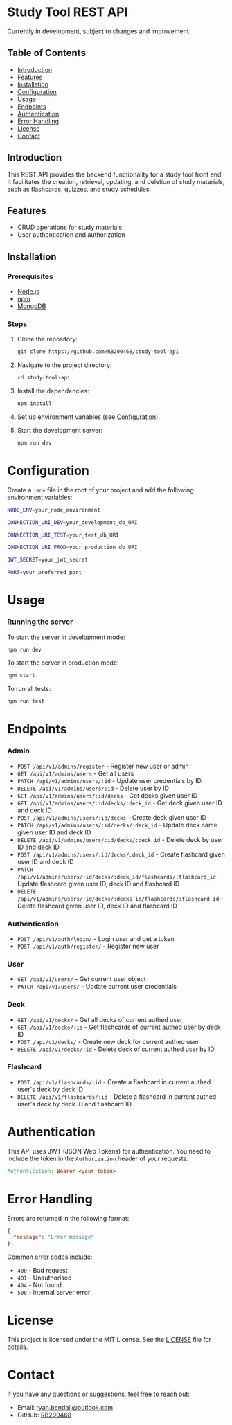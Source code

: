 # Study Tool REST API

Currently in development, subject to changes and improvement.

## Table of Contents

- [Introduction](#introduction)
- [Features](#features)
- [Installation](#installation)
- [Configuration](#configuration)
- [Usage](#usage)
- [Endpoints](#endpoints)
- [Authentication](#authentication)
- [Error Handling](#error-handling)
- [License](#license)
- [Contact](#contact)

## Introduction

This REST API provides the backend functionality for a study tool front end. It facilitates the creation, retrieval, updating, and deletion of study materials, such as flashcards, quizzes, and study schedules.

## Features

- CRUD operations for study materials
- User authentication and authorization

## Installation

### Prerequisites

- [Node.js](https://nodejs.org/)
- [npm](https://www.npmjs.com/)
- [MongoDB](https://www.mongodb.com/)

### Steps

1. Clone the repository:
   ```sh
   git clone https://github.com/RB200468/study-tool-api
   ```
2. Navigate to the project directory:
   ```sh
   cd study-tool-api
   ```
3. Install the dependencies:
   ```sh
   npm install
   ```
4. Set up environment variables (see [Configuration](#configuration)).

5. Start the development server:
   ```sh
   npm run dev
   ```

# Configuration

Create a `.env` file in the root of your project and add the following environment variables:

```sh
NODE_ENV=your_node_environment

CONNECTION_URI_DEV=your_development_db_URI

CONNECTION_URI_TEST=your_test_db_URI

CONNECTION_URI_PROD=your_production_db_URI

JWT_SECRET=your_jwt_secret

PORT=your_preferred_port
```

# Usage

### Running the server

To start the server in development mode:

```sh
npm run dev
```

To start the server in production mode:

```sh
npm start
```

To run all tests:

```sh
npm run test
```

# Endpoints

### Admin

- `POST /api/v1/admins/register` - Register new user or admin
- `GET /api/v1/admins/users` - Get all users
- `PATCH /api/v1/admins/users/:id` - Update user credentials by ID
- `DELETE /api/v1/admins/users/:id` - Delete user by ID
- `GET /api/v1/admins/users/:id/decks` - Get decks given user ID
- `GET /api/v1/admins/users/:id/decks/:deck_id` - Get deck given user ID and deck ID
- `POST /api/v1/admins/users/:id/decks` - Create deck given user ID
- `PATCH /api/v1/admins/users/:id/decks/:deck_id` - Update deck name given user ID and deck ID
- `DELETE /api/v1/admins/users/:id/decks/:deck_id` - Delete deck by user ID and deck ID
- `POST /api/v1/admins/users/:id/decks/:deck_id` - Create flashcard given user ID and deck ID
- `PATCH /api/v1/admins/users/:id/decks/:deck_id/flashcards/:flashcard_id` - Update flashcard given user ID, deck ID and flashcard ID
- `DELETE /api/v1/admins/users/:id/decks/:decks_id/flashcards/:flashcard_id` - Delete flashcard given user ID, deck ID and flashcard ID

### Authentication

- `POST /api/v1/auth/login/` - Login user and get a token
- `POST /api/v1/auth/register/` - Register new user

### User

- `GET /api/v1/users/` - Get current user object
- `PATCH /api/v1/users/` - Update current user credentials

### Deck

- `GET /api/v1/decks/` - Get all decks of current authed user
- `GET /api/v1/decks/:id` - Get flashcards of current authed user by deck ID
- `POST /api/v1/decks/` - Create new deck for current authed user
- `DELETE /api/v1/decks/:id` - Delete deck of current authed user by ID

### Flashcard

- `POST /api/v1/flashcards/:id` - Create a flashcard in current authed user's deck by deck ID
- `DELETE /api/v1/flashcards/:id` - Delete a flashcard in current authed user's deck by deck ID and flashcard ID

# Authentication

This API uses JWT (JSON Web Tokens) for authentication. You need to include the token in the `Authorization` header of your requests:

```makefile
Authentication: Bearer <your_token>
```

# Error Handling

Errors are returned in the following format:

```json
{
  "message": "Error message"
}
```

Common error codes include:

- `400` - Bad request
- `401` - Unauthorised
- `404` - Not found
- `500` - Internal server error

# License

This project is licensed under the MIT License. See the [LICENSE](LICENSE) file for details.

# Contact

If you have any questions or suggestions, feel free to reach out:

- Email: ryan.bendall@outlook.com
- GitHub: [RB200468](https://github.com/RB200468)
